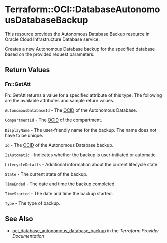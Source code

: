 # Terraform::OCI::DatabaseAutonomousDatabaseBackup

This resource provides the Autonomous Database Backup resource in Oracle Cloud Infrastructure Database service.

Creates a new Autonomous Database backup for the specified database based on the provided request parameters.

## Return Values

### Fn::GetAtt

Fn::GetAtt returns a value for a specified attribute of this type. The following are the available attributes and sample return values.

`AutonomousDatabaseId` - The [OCID](https://docs.cloud.oracle.com/iaas/Content/General/Concepts/identifiers.htm) of the Autonomous Database.

`CompartmentId` - The [OCID](https://docs.cloud.oracle.com/iaas/Content/General/Concepts/identifiers.htm) of the compartment.

`DisplayName` - The user-friendly name for the backup. The name does not have to be unique.

`Id` - The [OCID](https://docs.cloud.oracle.com/iaas/Content/General/Concepts/identifiers.htm) of the Autonomous Database backup.

`IsAutomatic` - Indicates whether the backup is user-initiated or automatic.

`LifecycleDetails` - Additional information about the current lifecycle state.

`State` - The current state of the backup.

`TimeEnded` - The date and time the backup completed.

`TimeStarted` - The date and time the backup started.

`Type` - The type of backup.

## See Also

* [oci_database_autonomous_database_backup](https://www.terraform.io/docs/providers/oci/r/database_autonomous_database_backup.html) in the _Terraform Provider Documentation_